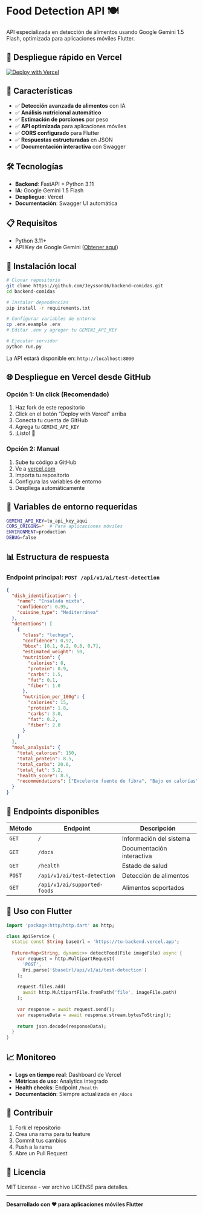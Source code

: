 # Food Detection API 🍽️

API especializada en detección de alimentos usando Google Gemini 1.5 Flash, optimizada para aplicaciones móviles Flutter.

## 🚀 Despliegue rápido en Vercel

[![Deploy with Vercel](https://vercel.com/button)](https://vercel.com/new/clone?repository-url=https://github.com/Jeysson16/backend-comidas&env=GEMINI_API_KEY&envDescription=API%20Key%20de%20Google%20Gemini%20requerida&envLink=https://makersuite.google.com/app/apikey)

## 📱 Características

- ✅ **Detección avanzada de alimentos** con IA
- ✅ **Análisis nutricional automático**
- ✅ **Estimación de porciones** por peso
- ✅ **API optimizada** para aplicaciones móviles
- ✅ **CORS configurado** para Flutter
- ✅ **Respuestas estructuradas** en JSON
- ✅ **Documentación interactiva** con Swagger

## 🛠️ Tecnologías

- **Backend**: FastAPI + Python 3.11
- **IA**: Google Gemini 1.5 Flash
- **Despliegue**: Vercel
- **Documentación**: Swagger UI automática

## 📋 Requisitos

- Python 3.11+
- API Key de Google Gemini ([Obtener aquí](https://makersuite.google.com/app/apikey))

## 🚀 Instalación local

```bash
# Clonar repositorio
git clone https://github.com/Jeysson16/backend-comidas.git
cd backend-comidas

# Instalar dependencias
pip install -r requirements.txt

# Configurar variables de entorno
cp .env.example .env
# Editar .env y agregar tu GEMINI_API_KEY

# Ejecutar servidor
python run.py
```

La API estará disponible en: `http://localhost:8000`

## 🌐 Despliegue en Vercel desde GitHub

### Opción 1: Un click (Recomendado)
1. Haz fork de este repositorio
2. Click en el botón "Deploy with Vercel" arriba
3. Conecta tu cuenta de GitHub
4. Agrega tu `GEMINI_API_KEY`
5. ¡Listo! 🎉

### Opción 2: Manual
1. Sube tu código a GitHub
2. Ve a [vercel.com](https://vercel.com)
3. Importa tu repositorio
4. Configura las variables de entorno
5. Despliega automáticamente

## 🔑 Variables de entorno requeridas

```bash
GEMINI_API_KEY=tu_api_key_aqui
CORS_ORIGINS=*  # Para aplicaciones móviles
ENVIRONMENT=production
DEBUG=false
```

## 📊 Estructura de respuesta

### Endpoint principal: `POST /api/v1/ai/test-detection`

```json
{
  "dish_identification": {
    "name": "Ensalada mixta",
    "confidence": 0.95,
    "cuisine_type": "Mediterránea"
  },
  "detections": [
    {
      "class": "lechuga",
      "confidence": 0.92,
      "bbox": [0.1, 0.2, 0.8, 0.7],
      "estimated_weight": 50,
      "nutrition": {
        "calories": 8,
        "protein": 0.9,
        "carbs": 1.5,
        "fat": 0.1,
        "fiber": 1.0
      },
      "nutrition_per_100g": {
        "calories": 15,
        "protein": 1.8,
        "carbs": 3.0,
        "fat": 0.2,
        "fiber": 2.0
      }
    }
  ],
  "meal_analysis": {
    "total_calories": 150,
    "total_protein": 8.5,
    "total_carbs": 20.0,
    "total_fat": 5.2,
    "health_score": 8.5,
    "recommendations": ["Excelente fuente de fibra", "Bajo en calorías"]
  }
}
```

## 🔗 Endpoints disponibles

| Método | Endpoint | Descripción |
|--------|----------|-------------|
| `GET` | `/` | Información del sistema |
| `GET` | `/docs` | Documentación interactiva |
| `GET` | `/health` | Estado de salud |
| `POST` | `/api/v1/ai/test-detection` | Detección de alimentos |
| `GET` | `/api/v1/ai/supported-foods` | Alimentos soportados |

## 📱 Uso con Flutter

```dart
import 'package:http/http.dart' as http;

class ApiService {
  static const String baseUrl = 'https://tu-backend.vercel.app';
  
  Future<Map<String, dynamic>> detectFood(File imageFile) async {
    var request = http.MultipartRequest(
      'POST', 
      Uri.parse('$baseUrl/api/v1/ai/test-detection')
    );
    
    request.files.add(
      await http.MultipartFile.fromPath('file', imageFile.path)
    );
    
    var response = await request.send();
    var responseData = await response.stream.bytesToString();
    
    return json.decode(responseData);
  }
}
```

## 📈 Monitoreo

- **Logs en tiempo real**: Dashboard de Vercel
- **Métricas de uso**: Analytics integrado
- **Health checks**: Endpoint `/health`
- **Documentación**: Siempre actualizada en `/docs`

## 🤝 Contribuir

1. Fork el repositorio
2. Crea una rama para tu feature
3. Commit tus cambios
4. Push a la rama
5. Abre un Pull Request

## 📄 Licencia

MIT License - ver archivo LICENSE para detalles.

---

**Desarrollado con ❤️ para aplicaciones móviles Flutter**
